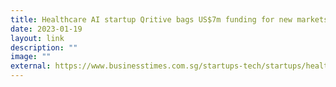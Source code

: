 ```yaml
---
title: Healthcare AI startup Qritive bags US$7m funding for new markets expansion
date: 2023-01-19
layout: link
description: ""
image: ""
external: https://www.businesstimes.com.sg/startups-tech/startups/healthcare-ai-startup-qritive-bags-us75m-funding-new-markets-expansion
---
```

